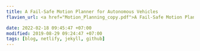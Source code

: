 ```yaml
---
title: A Fail-Safe Motion Planner for Autonomous Vehicles
flavien_url: <a href="Motion_Planning_copy.pdf">A Fail-Safe Motion Planner for Autonomous Vehicles</a> 

date: 2022-02-18 09:45:47 +07:00
modified: 2019-08-29 09:24:47 +07:00
tags: [blog, netlify, jekyll, github]
---
```

